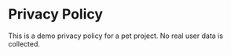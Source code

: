 <html>
<head><title>Privacy Policy</title></head>
<body>
  <h1>Privacy Policy</h1>
  <p>This is a demo privacy policy for a pet project. No real user data is collected.</p>
</body>
</html>
